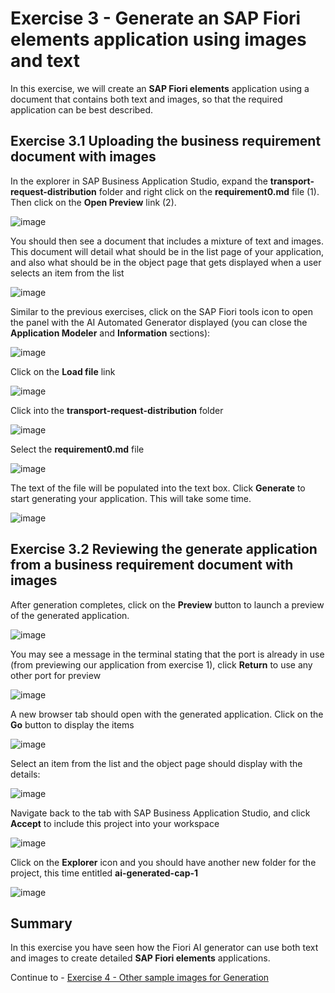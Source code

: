 #  Exercise 3 - Generate an SAP Fiori elements application using images and text


In this exercise, we will create an **SAP Fiori elements** application using a document that contains both text and images, so that the required application can be best described.


## Exercise 3.1 Uploading the business requirement document with images

In the explorer in SAP Business Application Studio, expand the **transport-request-distribution** folder and right click on the **requirement0.md** file (1).  Then click on the **Open Preview** link (2).

![image](https://github.wdf.sap.corp/storage/user/1340/files/14081d74-4836-4618-bd93-4ca056540161)

You should then see a document that includes a mixture of text and images.  This document will detail what should be in the list page of your application, and also what should be in the object page that gets displayed when a user selects an item from the list

![image](https://github.wdf.sap.corp/storage/user/1340/files/a2864317-49ec-43ce-b8a6-f87853684695)

Similar to the previous exercises, click on the SAP Fiori tools icon to open the panel with the AI Automated Generator displayed (you can close the **Application Modeler** and **Information** sections):

![image](https://github.wdf.sap.corp/storage/user/1340/files/81a49bf7-4cab-44bb-b726-d0b5f13cb46f)

Click on the **Load file** link

![image](https://github.wdf.sap.corp/storage/user/1340/files/780899cf-84a3-4c3b-aa29-7fe123ada46c)

Click into the **transport-request-distribution** folder

![image](https://github.wdf.sap.corp/storage/user/1340/files/dce537ef-4999-4f6c-b98d-ca8d2a9f044a)

Select the **requirement0.md** file

![image](https://github.wdf.sap.corp/storage/user/1340/files/113b5f5c-6c73-40f6-84ac-1177c5472090)

The text of the file will be populated into the text box.  Click **Generate** to start generating your application.  This will take some time.

![image](https://github.wdf.sap.corp/storage/user/1340/files/54ddc1a7-ac2d-41eb-ba04-31f62eac9294)

## Exercise 3.2 Reviewing the generate application from a business requirement document with images

After generation completes, click on the **Preview** button to launch a preview of the generated application.  

![image](https://github.wdf.sap.corp/storage/user/1340/files/55df3642-f9b7-445d-b043-38e8bf8a2aca)

You may see a message in the terminal stating that the port is already in use (from previewing our application from exercise 1), click **Return** to use any other port for preview

![image](https://github.wdf.sap.corp/storage/user/1340/files/59183215-8b46-4819-b1df-e1557a739fbf)

A new browser tab should open with the generated application.  Click on the **Go** button to display the items

![image](https://github.wdf.sap.corp/storage/user/1340/files/dd09513c-8979-4eb6-9f23-e38d51d6ae3d)

Select an item from the list and the object page should display with the details:

![image](https://github.wdf.sap.corp/storage/user/1340/files/c127f4f9-5b33-458b-ba6e-e96a44a4d80c)

Navigate back to the tab with SAP Business Application Studio, and click **Accept** to include this project into your workspace

![image](https://github.wdf.sap.corp/storage/user/1340/files/d516cf59-133f-4c47-9617-daf48fca6379)

Click on the **Explorer** icon and you should have another new folder for the project, this time entitled **ai-generated-cap-1**

![image](https://github.wdf.sap.corp/storage/user/1340/files/23891d0c-ef46-4ec6-80f7-3b037034c5dc)

## Summary

In this exercise you have seen how the Fiori AI generator can use both text and images to create detailed **SAP Fiori elements** applications.

Continue to - [Exercise 4 - Other sample images for Generation](../ex4/README.md)

